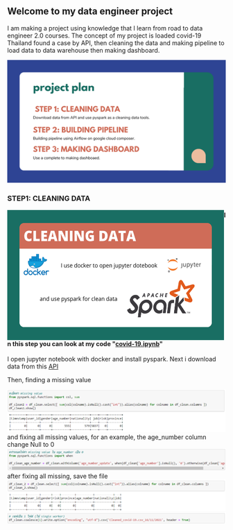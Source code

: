 ## Welcome to my data engineer project
I am making a project using knowledge that I learn from road to data engineer 2.0 courses. The concept of my project is loaded covid-19 Thailand found a case by API, then cleaning the data and making pipeline to load data to data warehouse then making dashboard.

![projectplan](image/project-plan.png)


### STEP1: CLEANING DATA

<img align="left" width="500" height="300" src="image/cleaning-data.png">

#### In this step you can look at my code "[covid-19.ipynb](covid-19.ipynb)"
I open jupyter notebook with docker and install pyspark. Next i download data from this [API](https://covid19.ddc.moph.go.th/api/Cases/today-cases-line-lists)


Then, finding a missing value

![missingV](image/5.png)
and fixing all missing values, for an example, the age_number column change Null to 0
![missingF](image/6.png)
after fixing all missing, save the file
![FixMissingValue](image/FixMissing.png)
![savefile](image/savefile.png)
